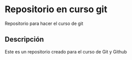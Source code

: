 # Repositorio en curso git
Repositorio para hacer el curso de git

## Descripción
Este es un repositorio creado para el curso de Git y Github

